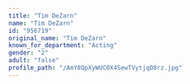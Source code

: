 ```yaml
---
title: "Tim DeZarn"
name: "Tim DeZarn"
id: "956719"
original_name: "Tim DeZarn"
known_for_department: "Acting"
gender: "2"
adult: "false"
profile_path: "/AmY8QpXyWUCOX4SewTVytjqD8rz.jpg"
---
```


